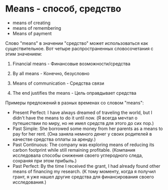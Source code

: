 # Means - способ, средство




- means of creating
- means of remembering
- Means of payment

Слово "means" в значении "средство" может использоваться как существительное. Вот четыре распространенных словосочетания с этим значением:

1. Financial means - Финансовые возможности/средства

2. By all means - Конечно, безусловно

3. Means of communication - Средства связи

4. The end justifies the means - Цель оправдывает средства

Примеры предложений в разных временах со словом "means":

- Present Perfect: I have always dreamed of traveling the world, but I didn't have the means to do it until now. (Я всегда мечтал о путешествии по миру, но не имел средств для этого до сих пор.)
- Past Simple: She borrowed some money from her parents as a means to pay for her rent. (Она заняла немного денег у своих родителей в качестве средства оплаты за аренду.)
- Past Continuous: The company was exploring means of reducing its carbon footprint while still remaining profitable. (Компания исследовала способы снижения своего углеродного следа, сохраняя при этом прибыль.)
- Past Perfect: By the time I received the grant, I had already found other means of financing my research. (К тому моменту, когда я получил грант, я уже нашел другие средства для финансирования своего исследования.)